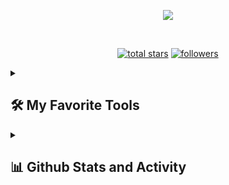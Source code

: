 <p align="center">
  <a href="https://github.com/thalissongoncalves/readme-typing-svg">
    <img src="https://readme-typing-svg.demolab.com/?lines=Thálisson%20Gonçalves;Full-Stack%20web%20developer%20student;Always%20learning%20new%20things&font=Fira%20Code&center=true&width=440&height=45&color=00FA9ACenter=true&pause=1000&size=22" /></a>
</p>

<br/>

<p align="center">
  <a href="https://github.com/thalissongoncalves?tab=repositories&sort=stargazers">
    <img alt="total stars" title="Total stars on GitHub" src="https://custom-icon-badges.demolab.com/github/stars/thalissongoncalves?color=55960c&style=for-the-badge&labelColor=488207&logo=star"/></a>
  <a href="https://github.com/thalissongoncalves?tab=followers">
    <img alt="followers" title="Follow me on Github" src="https://custom-icon-badges.demolab.com/github/followers/thalissongoncalves?color=236ad3&labelColor=1155ba&style=for-the-badge&logo=person-add&label=Follow&logoColor=white"/></a>
</p>

<details> 
  <summary><h2>🛠️ My Favorite Tools</h2></summary>

  <h3>👨‍💻 Programming and Markup Languages</h3>

  <p>
      <a href="#"><img alt="CSS" src="https://img.shields.io/badge/CSS-1572B6.svg?logo=css3&logoColor=white"></a>
      <a href="#"><img alt="HTML" src="https://img.shields.io/badge/HTML-E34F26.svg?logo=html5&logoColor=white"></a>
      <a href="#"><img alt="JavaScript" src="https://img.shields.io/badge/JavaScript-F7DF1E.svg?logo=javascript&logoColor=black"></a>
      <a href="#"><img alt="TypeScript" src="https://img.shields.io/badge/TypeScript-007ACC.svg?logo=typescript&logoColor=white"></a>
  </p>

  <h3>🧰 Frameworks and Libraries</h3>

  <p>
      <a href="#"><img alt="Bootstrap" src="https://img.shields.io/badge/Bootstrap-7952B3.svg?logo=bootstrap&logoColor=white"></a>
      <a href="#"><img alt="GitHub Actions" src="https://img.shields.io/badge/GitHub%20Actions-2671E5.svg?logo=github%20actions&logoColor=white"></a>
      <a href="#"><img alt="React" src="https://img.shields.io/badge/React-20232a.svg?logo=react&logoColor=%2361DAFB"></a>
      <a href="#"><img alt="Wordpress" src="https://img.shields.io/badge/Wordpress-21759B?logo=wordpress&logoColor=white"></a>
  </p>

  <h3>🗄️ Databases and Cloud Hosting</h3>

  <p>
      <a href="#"><img alt="GitHub Pages" src="https://img.shields.io/badge/GitHub%20Pages-327FC7.svg?logo=github&logoColor=white"></a>
  </p>

  <h3>💻 Software and Tools</h3>

  <p>
      <a href="#"><img alt="Git" src="https://img.shields.io/badge/Git-F05033.svg?logo=git&logoColor=white"></a>
      <a href="#"><img alt="GitHub Desktop" src="https://img.shields.io/badge/GitHub%20Desktop-8034A9.svg?logo=github&logoColor=white"></a>
      <a href="#"><img alt="OBS Studio" src="https://img.shields.io/badge/-OBS-302E31?logo=obs-studio&logoColor=white"></a>
      <a href="#"><img alt="Visual Studio Code" src="https://img.shields.io/badge/Visual%20Studio%20Code-0078d7.svg?logo=visual-studio-code&logoColor=white"></a>
  </p>
</details>

<details> 
  <summary><h2>📊 Github Stats and Activity</h2></summary>

  <h3>🔥 Streak Stats</h3>

   [![GitHub Streak](https://streak-stats.demolab.com?user=thalissongoncalves&theme=github-dark&hide_border=true&fire=FFFFFF&border=000000&ring=79FF97&stroke=79FF97&sideNums=79FF97&dates=79FF97)](https://git.io/streak-stats)

  <h3>💻 GitHub Profile Stats</h3>

  [![Top Langs](https://github-readme-stats.vercel.app/api/top-langs/?username=thalissongoncalves&size_weight=0.5&count_weight=0.5&theme=dark#gh-dark-mode-only)](https://github.com/thalissongoncalves/github-readme-stats)
  <br/>
  [![Thalissongoncalves GitHub stats](https://github-readme-stats.vercel.app/api?username=thalissongoncalves&show_icons=true&theme=dark#gh-dark-mode-only)](https://github.com/thalissongoncalves/github-readme-stats)
  
  <br/>

  <b>Note:</b> Top languages is only a metric of the languages my public code consists of and doesn't reflect experience or skill level.

  [![Ashutosh's github activity graph](https://github-readme-activity-graph.cyclic.app/graph?username=thalissongoncalves&bg_color=121316&color=ffffff&line=15bc6e&point=ffffff&area=true&hide_border=true)](https://github.com/ashutosh00710/github-readme-activity-graph)

</details>
